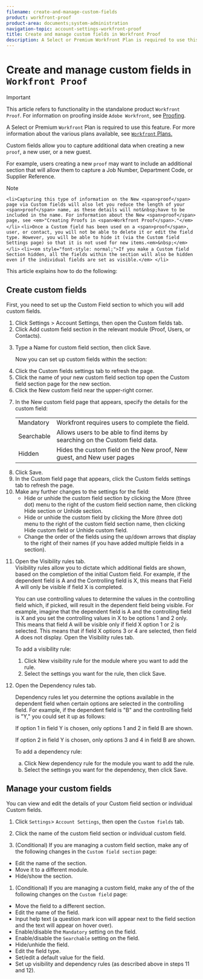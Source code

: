 ```yaml
---
filename: create-and-manage-custom-fields
product: workfront-proof
product-area: documents;system-administration
navigation-topic: account-settings-workfront-proof
title: Create and manage custom fields in Workfront Proof
description: A Select or Premium Workfront Plan is required to use this feature. For more information about the various plans available, see Workfront Plans.
---
```


# Create and manage custom fields in `Workfront Proof`

>[!IMPORTANT]
>
>This article refers to functionality in the standalone product `Workfront Proof`. For information on proofing inside `Adobe Workfront`, see [Proofing](../../../review-and-approve-work/proofing/proofing.md).

A Select or Premium `Workfront` Plan is required to use this feature. For more information about the various plans available, see [ `Workfront` Plans.](https://www.workfront.com/plans)

Custom fields allow you to capture additional data when creating a new `proof`, a new user, or a new guest.

For example, users creating a new `proof` may want to include an additional section that will allow them to capture a Job Number, Department Code, or Supplier Reference.

>[!NOTE]
>
>`<li>Capturing this type of information on the New <span>proof</span> page via Custom fields will also let you reduce the length of your <span>proof</span> name, as these details will not&nbsp;have to be included in the name. For information about the New <span>proof</span> page, see <em>"Creating Proofs in <span>Workfront Proof</span>."</em></li>` `<li>Once a Custom field has been used on a <span>proof</span>, user, or contact, you will not be able to delete it or edit the field type. However, you will be able to hide it (via the Custom field Settings page) so that it is not used for new items.<em>&nbsp;</em></li>` `<li><em style="font-style: normal;">If you make a Custom field Section hidden, all the fields within the section will also be hidden even if the individual fields are set as visible.</em> </li>`

This article explains how to do the following:

## Create custom fields

First, you need to set up the Custom Field section to which you will add custom fields.&nbsp;

<ol> 
 <li value="1">Click <span class="bold">Settings </span>><span class="bold"> Account Settings</span>, then open the <span class="bold">Custom fields</span> tab.</li> 
 <li value="2">Click <span class="bold">Add custom field section</span>&nbsp;in the relevant module (Proof, Users, or Contacts).</li> 
 <li value="3"> <p>Type a <span class="bold">Name</span> for custom field section, then click <span class="bold">Save</span>.<br></p> <p>Now you can set up custom fields within the section:</p> </li> 
 <li value="4">Click the <span class="bold">Custom fields settings</span> tab to refresh the page.&nbsp;</li> 
 <li value="5">Click the name of your new custom field section top open the <span class="bold">Custom field section</span> page for the new section.</li> 
 <li value="6">Click the <span class="bold">New custom field</span> near the upper-right corner.</li> 
 <li value="7"> <p>In the <span class="bold">New custom field</span> page that appears, specify the details for the custom field:</p> 
  <table cellspacing="0"> 
   <col> 
   <col> 
   <tbody> 
    <tr> 
     <td role="rowheader"><span class="bold">Mandatory</span> </td> 
     <td><span>Workfront</span> requires users to complete the field.</td> 
    </tr> 
    <tr> 
     <td role="rowheader"><span class="bold">Searchable</span> </td> 
     <td>Allows users to be able to find items by searching on the Custom field data.</td> 
    </tr> 
    <tr> 
     <td role="rowheader"><span class="bold">Hidden</span> </td> 
     <td>Hides the custom field on the New <span>proof</span>, New guest, and New user pages</td> 
    </tr> 
   </tbody> 
  </table> </li> 
 <li value="8">Click <span class="bold">Save</span>.</li> 
 <li value="9">In the <span class="bold">Custom field</span> page that appears, click the <span class="bold">Custom fields settings</span> tab to refresh the page.&nbsp;</li> 
 <li value="10">Make any further changes to the settings for the field: 
  <ul>
   <li>Hide or unhide the custom field section by clicking the <span class="bold">More</span>&nbsp;(three dot) menu to the right of the custom field section name, then clicking <span class="bold">Hide section</span> or <span class="bold">Unhide section</span>.</li>
   <li>Hide or unhide the custom field by clicking the <span class="bold">More</span>&nbsp;(three dot) menu to the right of the custom field section name, then clicking <span class="bold">Hide custom field</span> or <span class="bold">Unhide custom field</span>.</li>
   <li>Change the order of the fields using the up/down arrows that display to the right of their names (if you have added multiple fields in a section).</li>
  </ul></li> 
 <li value="11"> <p>Open the <span class="bold">Visibility rules</span> tab.<br>Visibility rules allow you to dictate which additional fields are shown, based on the completion of the initial Custom field. For example, if the dependent field is A and the Controlling field is X, this means that Field A will only be visible if field X is completed.</p> <p>You can use controlling values&nbsp;to determine the values in the controlling field which, if picked, will result in the dependent field being visible. For example, imagine that the dependent field is A and the controlling field is X and you set the controlling values in X to be options 1 and 2 only. This means that field A will be visible only if field X option 1 or 2 is selected. This means that if field X options 3 or 4 are selected, then field A does not display. Open the <span class="bold">Visibility rules</span> tab.<br></p> <p>To add a visibility rule:</p> 
  <ol> 
   <li value="1">Click <span class="bold">New visibility rule</span>&nbsp;for the module where you want to add the rule.</li> 
   <li value="2">Select the settings you want for the rule, then click <span class="bold">Save</span>.</li> 
  </ol> </li> 
 <li value="12"> <p>Open the <span class="bold">Dependency rules</span> tab.</p> <p>Dependency rules let you determine the options available in the dependent field when certain options are selected in the controlling field. For example, if the dependent field is "B" and the controlling field is "Y," you could set it up as follows:</p> <p>If option 1 in field Y is chosen, only options 1 and 2 in field B are shown. <br></p> <p>If option 2 in field Y is chosen, only options 3 and 4 in field B are shown.<br></p> <p>To add a dependency rule:</p> 
  <ol style="list-style-type: lower-alpha;"> 
   <li value="1">Click <span class="bold">New dependency rule</span> for the module you want to add the rule.</li> 
   <li value="2">Select the settings you want for the dependency, then click <span class="bold">Save</span>.</li> 
  </ol> </li> 
</ol>

## Manage your custom fields

You can view and edit the details of your Custom field section or individual Custom fields.

1. Click `Settings`> `Account Settings`, then open the `Custom fields` tab.

1. Click the name of the custom field section or individual custom field.&nbsp;
1. (Conditional) If you are managing a custom field section, make any of the following changes in the `Custom field section` page:

  * Edit the name of the section.
  * Move it to a different module.
  * Hide/show the section.

1. (Conditional) If you are managing a custom field, make any of the of the following changes on the `Custom field`&nbsp;page:

  * Move the field to a different section.
  * Edit the name of the field.
  * Input help text (a question mark icon will appear next to the field section and the text will appear on hover over).
  * Enable/disable the `Mandatory` setting on the field.
  * Enable/disable the `Searchable` setting on the field.
  * Hide/unhide the field.
  * Edit the field type.
  * Set/edit a default value for the field.
  * Set up visibility and dependency rules (as described above in steps 11 and 12).

